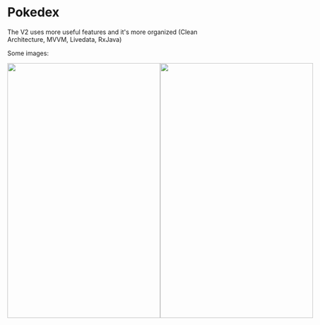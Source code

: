 # Pokedex 

The V2 uses more useful features and it's more organized (Clean Architecture, MVVM, Livedata, RxJava)

Some images:
<div style="display: flex;">
  <div style="flex: 33.33%;">
    <img src="https://i.imgur.com/zcnISCc.png" height="576" width="346" />
  </div>
  <div style="flex: 33.33%;">
    <img src="https://i.imgur.com/VOZkm2L.png" height="576" width="346" />
  </div>
</div>
